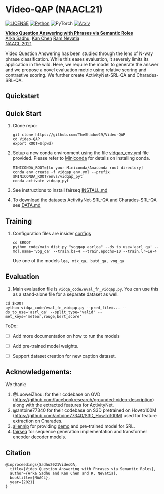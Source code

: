 # Video-QAP (NAACL21)
[![LICENSE](https://img.shields.io/badge/license-MIT-green)](https://github.com/TheShadow29/Video-QAP/blob/main/LICENSE)
[![Python](https://img.shields.io/badge/python-3.7-blue)](https://www.python.org/)
![PyTorch](https://img.shields.io/badge/pytorch-1.7-yellow)
[![Arxiv](https://img.shields.io/badge/Arxiv-2104.03762-purple)](https://arxiv.org/abs/2104.03762)


[**Video Question Answering with Phrases via Semantic Roles**](https://arxiv.org/abs/2104.03762)<br>
[Arka Sadhu](https://theshadow29.github.io/), [Kan Chen](https://kanchen.info/) [Ram Nevatia](https://sites.usc.edu/iris-cvlab/professor-ram-nevatia/)<br>
[NAACL 2021](https://2021.naacl.org/)

Video Question Answering has been studied through the lens of N-way phrase classification. While this eases evaluation, it severely limits its application in the wild. Here, we require the model to generate the answer and we propose a novel evaluation metric using relative scoring and contrastive scoring. We further create ActivityNet-SRL-QA and Charades-SRL-QA. 

## Quickstart

## Quick Start
1. Clone repo:
    ```
    git clone https://github.com/TheShadow29/Video-QAP
    cd Video-QAP
    export ROOT=$(pwd)
    ```
    
1. Setup a new conda environment using the file [vidqap_env.yml](vidqap_env.yml) file provided.
Please refer to [Miniconda](https://docs.conda.io/en/latest/miniconda.html) for details on installing conda.

    ```
    MINICONDA_ROOT=[to your Miniconda/Anaconda root directory]
    conda env create -f vidqap_env.yml --prefix $MINICONDA_ROOT/envs/vidqap_pyt
    conda activate vidqap_pyt
    ```
1. See instructions to install fairseq [INSTALL.md](INSTALL.md)

1. To download the datasets ActivityNet-SRL-QA and Charades-SRL-QA see [DATA.md](dcode/README.md)


## Training 

1.  Configuration files are insider [configs](./configs) 
    ```
    cd $ROOT
    python code/main_dist.py "vogqap_asrlqa" --ds_to_use='asrl_qa' --mdl.name='vog_qa' --train.bs=4 --train.epochs=10 --train.lr=1e-4
    ```
    Use one of the models `lqa, mtx_qa, butd_qa, vog_qa`
    
## Evaluation

1. Main evaluation file is `vidqa_code/eval_fn_vidqap.py`. You can use this as a stand-alone file for a separate dataset as well. 
  ```
  cd $ROOT
  python vidqa_code/eval_fn_vidqap.py --pred_file=... --ds_to_use='asrl_qa' --split_type='valid' --met_keys='meteor,rouge,bert_score'
  ```


ToDo:

- [ ] Add more documentation on how to run the models
- [ ] Add pre-trained model weights.
- [ ] Support dataset creation for new caption dataset.


## Acknowledgements:

We thank:
1. @LuoweiZhou: for their codebase on GVD (https://github.com/facebookresearch/grounded-video-description) along with the extracted features for ActivityNet.
2. @antoine77340 for their codebase on S3D pretrained on Howto100M (https://github.com/antoine77340/S3D_HowTo100M) used for feature extraction on Charades.
3. [allennlp](https://github.com/allenai/allennlp) for providing [demo](https://demo.allennlp.org/semantic-role-labeling) and pre-trained model for SRL.
4. [fairseq](https://github.com/pytorch/fairseq) for sequence generation implementation and transformer encoder decoder models.


## Citation
```
@inproceedings{Sadhu2021VideoQA,
  title={Video Question Answering with Phrases via Semantic Roles},
  author={Arka Sadhu and Kan Chen and R. Nevatia},
  booktitle={NAACL},
  year={2021}
}
```



